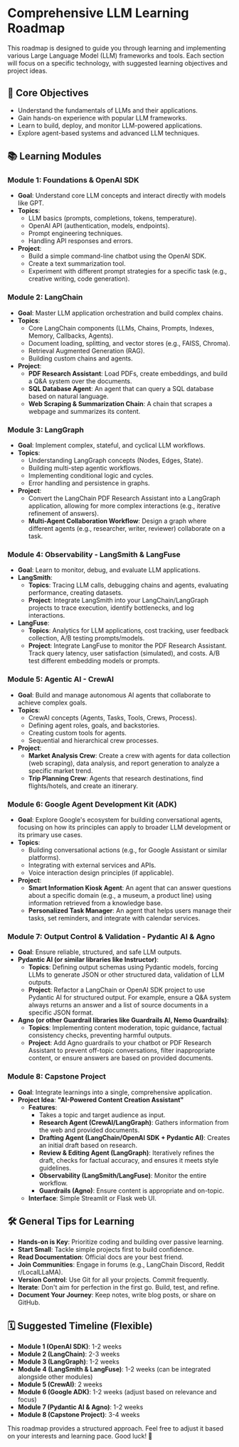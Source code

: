 # Comprehensive LLM Learning Roadmap

This roadmap is designed to guide you through learning and implementing various Large Language Model (LLM) frameworks and tools. Each section will focus on a specific technology, with suggested learning objectives and project ideas.

## 🎯 Core Objectives
- Understand the fundamentals of LLMs and their applications.
- Gain hands-on experience with popular LLM frameworks.
- Learn to build, deploy, and monitor LLM-powered applications.
- Explore agent-based systems and advanced LLM techniques.

## 📚 Learning Modules

### Module 1: Foundations & OpenAI SDK
- **Goal**: Understand core LLM concepts and interact directly with models like GPT.
- **Topics**:
    - LLM basics (prompts, completions, tokens, temperature).
    - OpenAI API (authentication, models, endpoints).
    - Prompt engineering techniques.
    - Handling API responses and errors.
- **Project**:
    - Build a simple command-line chatbot using the OpenAI SDK.
    - Create a text summarization tool.
    - Experiment with different prompt strategies for a specific task (e.g., creative writing, code generation).

### Module 2: LangChain
- **Goal**: Master LLM application orchestration and build complex chains.
- **Topics**:
    - Core LangChain components (LLMs, Chains, Prompts, Indexes, Memory, Callbacks, Agents).
    - Document loading, splitting, and vector stores (e.g., FAISS, Chroma).
    - Retrieval Augmented Generation (RAG).
    - Building custom chains and agents.
- **Project**:
    - **PDF Research Assistant**: Load PDFs, create embeddings, and build a Q&A system over the documents.
    - **SQL Database Agent**: An agent that can query a SQL database based on natural language.
    - **Web Scraping & Summarization Chain**: A chain that scrapes a webpage and summarizes its content.

### Module 3: LangGraph
- **Goal**: Implement complex, stateful, and cyclical LLM workflows.
- **Topics**:
    - Understanding LangGraph concepts (Nodes, Edges, State).
    - Building multi-step agentic workflows.
    - Implementing conditional logic and cycles.
    - Error handling and persistence in graphs.
- **Project**:
    - Convert the LangChain PDF Research Assistant into a LangGraph application, allowing for more complex interactions (e.g., iterative refinement of answers).
    - **Multi-Agent Collaboration Workflow**: Design a graph where different agents (e.g., researcher, writer, reviewer) collaborate on a task.

### Module 4: Observability - LangSmith & LangFuse
- **Goal**: Learn to monitor, debug, and evaluate LLM applications.
- **LangSmith**:
    - **Topics**: Tracing LLM calls, debugging chains and agents, evaluating performance, creating datasets.
    - **Project**: Integrate LangSmith into your LangChain/LangGraph projects to trace execution, identify bottlenecks, and log interactions.
- **LangFuse**:
    - **Topics**: Analytics for LLM applications, cost tracking, user feedback collection, A/B testing prompts/models.
    - **Project**: Integrate LangFuse to monitor the PDF Research Assistant. Track query latency, user satisfaction (simulated), and costs. A/B test different embedding models or prompts.

### Module 5: Agentic AI - CrewAI
- **Goal**: Build and manage autonomous AI agents that collaborate to achieve complex goals.
- **Topics**:
    - CrewAI concepts (Agents, Tasks, Tools, Crews, Process).
    - Defining agent roles, goals, and backstories.
    - Creating custom tools for agents.
    - Sequential and hierarchical crew processes.
- **Project**:
    - **Market Analysis Crew**: Create a crew with agents for data collection (web scraping), data analysis, and report generation to analyze a specific market trend.
    - **Trip Planning Crew**: Agents that research destinations, find flights/hotels, and create an itinerary.

### Module 6: Google Agent Development Kit (ADK)
- **Goal**: Explore Google's ecosystem for building conversational agents, focusing on how its principles can apply to broader LLM development or its primary use cases.
- **Topics**:
    - Building conversational actions (e.g., for Google Assistant or similar platforms).
    - Integrating with external services and APIs.
    - Voice interaction design principles (if applicable).
- **Project**:
    - **Smart Information Kiosk Agent**: An agent that can answer questions about a specific domain (e.g., a museum, a product line) using information retrieved from a knowledge base.
    - **Personalized Task Manager**: An agent that helps users manage their tasks, set reminders, and integrate with calendar services.

### Module 7: Output Control & Validation - Pydantic AI & Agno
- **Goal**: Ensure reliable, structured, and safe LLM outputs.
- **Pydantic AI (or similar libraries like Instructor)**:
    - **Topics**: Defining output schemas using Pydantic models, forcing LLMs to generate JSON or other structured data, validation of LLM outputs.
    - **Project**: Refactor a LangChain or OpenAI SDK project to use Pydantic AI for structured output. For example, ensure a Q&A system always returns an answer and a list of source documents in a specific JSON format.
- **Agno (or other Guardrail libraries like Guardrails AI, Nemo Guardrails)**:
    - **Topics**: Implementing content moderation, topic guidance, factual consistency checks, preventing harmful outputs.
    - **Project**: Add Agno guardrails to your chatbot or PDF Research Assistant to prevent off-topic conversations, filter inappropriate content, or ensure answers are based on provided documents.

### Module 8: Capstone Project
- **Goal**: Integrate learnings into a single, comprehensive application.
- **Project Idea**: **"AI-Powered Content Creation Assistant"**
    - **Features**:
        - Takes a topic and target audience as input.
        - **Research Agent (CrewAI/LangGraph)**: Gathers information from the web and provided documents.
        - **Drafting Agent (LangChain/OpenAI SDK + Pydantic AI)**: Creates an initial draft based on research.
        - **Review & Editing Agent (LangGraph)**: Iteratively refines the draft, checks for factual accuracy, and ensures it meets style guidelines.
        - **Observability (LangSmith/LangFuse)**: Monitor the entire workflow.
        - **Guardrails (Agno)**: Ensure content is appropriate and on-topic.
    - **Interface**: Simple Streamlit or Flask web UI.

## 🛠️ General Tips for Learning
- **Hands-on is Key**: Prioritize coding and building over passive learning.
- **Start Small**: Tackle simple projects first to build confidence.
- **Read Documentation**: Official docs are your best friend.
- **Join Communities**: Engage in forums (e.g., LangChain Discord, Reddit r/LocalLLaMA).
- **Version Control**: Use Git for all your projects. Commit frequently.
- **Iterate**: Don't aim for perfection in the first go. Build, test, and refine.
- **Document Your Journey**: Keep notes, write blog posts, or share on GitHub.

## 🗓️ Suggested Timeline (Flexible)
- **Module 1 (OpenAI SDK)**: 1-2 weeks
- **Module 2 (LangChain)**: 2-3 weeks
- **Module 3 (LangGraph)**: 1-2 weeks
- **Module 4 (LangSmith & LangFuse)**: 1-2 weeks (can be integrated alongside other modules)
- **Module 5 (CrewAI)**: 2 weeks
- **Module 6 (Google ADK)**: 1-2 weeks (adjust based on relevance and focus)
- **Module 7 (Pydantic AI & Agno)**: 1-2 weeks
- **Module 8 (Capstone Project)**: 3-4 weeks

This roadmap provides a structured approach. Feel free to adjust it based on your interests and learning pace. Good luck! 🚀
